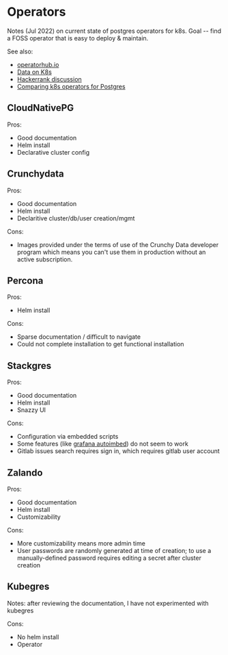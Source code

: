 # Operators

Notes (Jul 2022) on current state of postgres operators for k8s.
Goal -- find a FOSS operator that is easy to deploy & maintain.

See also:

* [operatorhub.io](https://operatorhub.io/?category=Database)
* [Data on K8s](https://dok.community/)
* [Hackerrank discussion](https://news.ycombinator.com/item?id=31882256)
* [Comparing k8s operators for Postgres](https://blog.flant.com/comparing-kubernetes-operators-for-postgresql/)

## CloudNativePG

Pros:

* Good documentation
* Helm install
* Declarative cluster config

## Crunchydata

Pros:

* Good documentation
* Helm install
* Declaritive cluster/db/user creation/mgmt

Cons:

* Images provided under the terms of use of the Crunchy Data developer program
  which means you can't use them in production without an active subscription.

## Percona

Pros:

* Helm install

Cons:

* Sparse documentation / difficult to navigate
* Could not complete installation to get functional installation

## Stackgres

Pros:

* Good documentation
* Helm install
* Snazzy UI

Cons:

* Configuration via embedded scripts
* Some features (like [grafana autoimbed](https://gitlab.com/ongresinc/stackgres/-/issues/1849)) do not seem to work
* Gitlab issues search requires sign in, which requires gitlab user account

## Zalando

Pros:

* Good documentation
* Helm install
* Customizability

Cons:

* More customizability means more admin time
* User passwords are randomly generated at time of creation;
  to use a manually-defined password requires editing a secret after cluster creation

## Kubegres

Notes:  after reviewing the documentation, I have not experimented with kubegres

Cons:

* No helm install
* Operator
